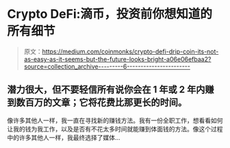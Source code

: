 # Crypto DeFi:滴币，投资前你想知道的所有细节

> 原文：<https://medium.com/coinmonks/crypto-defi-drip-coin-its-not-as-easy-as-it-seems-but-the-future-looks-bright-a06e06efbaa2?source=collection_archive---------6----------------------->

## 潜力很大，但不要轻信所有说你会在 1 年或 2 年内赚到数百万的文章；它将花费比那更长的时间。

像许多其他人一样，我一直在寻找新的赚钱方法。我有一份全职工作，想看看如何让我的钱为我工作，以及是否有不花太多时间就能赚到体面钱的方法。像这个过程中的许多其他人一样，我最终选择了媒体…